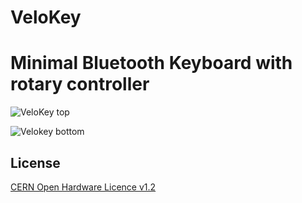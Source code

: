 # VeloKey
Minimal Bluetooth Keyboard with rotary controller
=======

![VeloKey top](https://github.com/wyolum/VeloKey/blob/master/kicad/OTS_2/images/OTS2_01.png)

![Velokey bottom](https://github.com/wyolum/VeloKey/blob/master/kicad/OTS_2/images/OTS2_02.png)

License
-------
[CERN Open Hardware Licence v1.2 ]

[CERN Open Hardware Licence v1.2 ]:http://www.ohwr.org/attachments/2388/cern_ohl_v_1_2.txt
